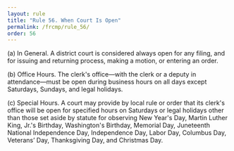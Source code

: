 ```yaml
---
layout: rule
title: "Rule 56. When Court Is Open"
permalink: /frcmp/rule_56/
order: 56
---
```


(a) In General. A district court is considered always open for any filing, and for issuing and returning process, making a motion, or entering an order.


(b) Office Hours. The clerk's office—with the clerk or a deputy in attendance—must be open during business hours on all days except Saturdays, Sundays, and legal holidays.


(c) Special Hours. A court may provide by local rule or order that its clerk's office will be open for specified hours on Saturdays or legal holidays other than those set aside by statute for observing New Year's Day, Martin Luther King, Jr.'s Birthday, Washington's Birthday, Memorial Day, Juneteenth National Independence Day, Independence Day, Labor Day, Columbus Day, Veterans’ Day, Thanksgiving Day, and Christmas Day.